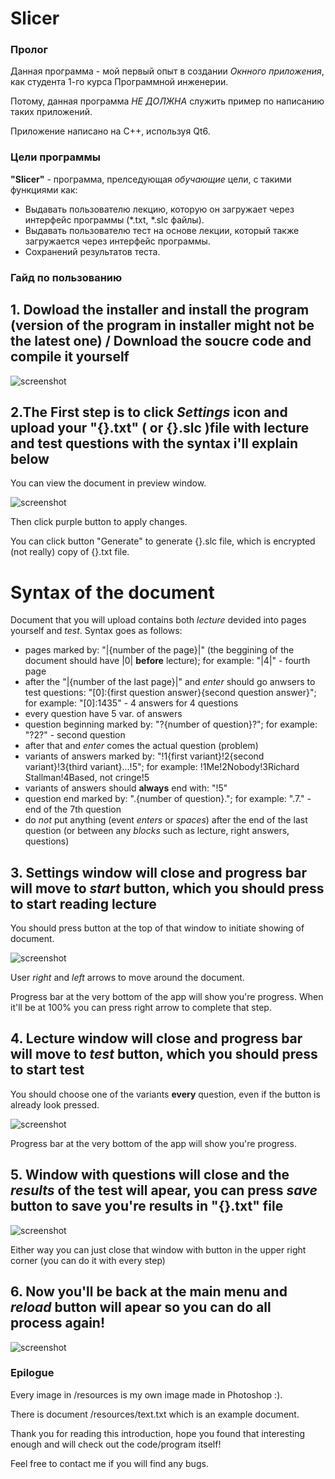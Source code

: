 # Slicer

### Пролог

Данная программа - мой первый опыт в создании _Окнного приложения_, как студента 1-го курса Программной инженерии.

Потому, данная программа _НЕ ДОЛЖНА_ служить пример по написанию таких приложений.

Приложение написано на C++, используя Qt6.

### Цели программы

**"Slicer"** - программа, прелседующая _обучающие_ цели, с такими функциями как:
- Выдавать пользователю лекцию, которую он загружает через интерфейс программы (*.txt, *.slc файлы). 
- Выдавать пользователю тест на основе лекции, который также загружается через интерфейс программы.
- Сохранений результатов теста.

### Гайд по пользованию

## 1. Dowload the installer and install the program (version of the program in installer might not be the latest one) / Download the soucre code and compile it yourself 

![screenshot](https://github.com/dacsson/Slicer/blob/main/backg.jpg)

## 2.The First step is to click _Settings_ icon and upload your "{}.txt" ( or {}.slc )file with lecture and test questions with the syntax i'll explain below 

You can view the document in preview window.

![screenshot](https://github.com/dacsson/Slicer/blob/main/settings.jpg)

Then click purple button to apply changes.

You can click button "Generate" to generate {}.slc file, which is encrypted (not really) copy of {}.txt file.

# Syntax of the document

Document that you will upload contains both _lecture_ devided into pages yourself and _test_. Syntax goes as follows:

- pages marked by: "|{number of the page}|" (the beggining of the document should have |0| **before** lecture); for example: "|4|" - fourth page
- after the "|{number of the last page}|" and _enter_ should go anwsers to test questions: "[0]:{first question answer}{second question answer}"; for example: "[0]:1435" - 4 answers for 4 questions
- every question have 5 var. of answers 
- question beginning marked by: "?{number of question}?"; for example: "?2?" - second question
- after that and _enter_ comes the actual question (problem) 
- variants of answers marked by: "!1{first variant}!2{second variant}!3{third variant}...!5"; for example: !1Me!2Nobody!3Richard Stallman!4Based, not cringe!5
- variants of answers should **always** end with: "!5"
- question end marked by: ".{number of question}."; for example: ".7." - end of the 7th question
- do *not* put anything (event _enters_ or _spaces_) after the end of the last question (or between any _blocks_ such as lecture, right answers, questions)

## 3. Settings window will close and progress bar will move to _start_ button, which you should press to start reading lecture

You should press button at the top of that window to initiate showing of document.

![screenshot](https://github.com/dacsson/Slicer/blob/main/start.jpg)

User _right_ and _left_ arrows to move around the document.

Progress bar at the very bottom of the app will show you're progress. When it'll be at 100% you can press right arrow to complete that step.

## 4. Lecture window will close and progress bar will move to _test_ button, which you should press to start test 

You should choose one of the variants **every** question, even if the button is already look pressed.

![screenshot](https://github.com/dacsson/Slicer/blob/main/question.jpg)

Progress bar at the very bottom of the app will show you're progress.

## 5. Window with questions will close and the _results_ of the test will apear, you can press _save_ button to save you're results in "{}.txt" file 

![screenshot](https://github.com/dacsson/Slicer/blob/main/results.jpg)

Either way you can just close that window with button in the upper right corner (you can do it with every step)

## 6. Now you'll be back at the main menu and _reload_ button will apear so you can do all process again! 

![screenshot](https://github.com/dacsson/Slicer/blob/main/reboot.jpg)

### Epilogue

Every image in /resources is my own image made in Photoshop :).

There is document /resources/text.txt which is an example document.

Thank you for reading this introduction, hope you found that interesting enough and will check out the code/program itself!

Feel free to contact me if you will find any bugs.


